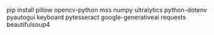 pip install pillow opencv-python mss numpy ultralytics python-dotenv pyautogui keyboard pytesseract google-generativeai requests beautifulsoup4
